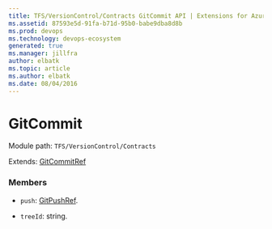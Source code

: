 ```yaml
---
title: TFS/VersionControl/Contracts GitCommit API | Extensions for Azure DevOps Services
ms.assetid: 87593e5d-91fa-b71d-95b0-babe9dba8d8b
ms.prod: devops
ms.technology: devops-ecosystem
generated: true
ms.manager: jillfra
author: elbatk
ms.topic: article
ms.author: elbatk
ms.date: 08/04/2016
---
```


# GitCommit

Module path: `TFS/VersionControl/Contracts`

Extends: [GitCommitRef](../../../TFS/VersionControl/Contracts/GitCommitRef.md)

### Members

* `push`: [GitPushRef](../../../TFS/VersionControl/Contracts/GitPushRef.md). 

* `treeId`: string. 

